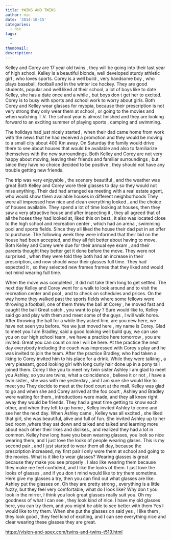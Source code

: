```yaml
---
title: tWINS AND TWINS
author: nic
date: '2014-10-15'
categories:
  - nic
tags:
  - 
  - 
thumbnail: 
description: 
---
```


Kelley and Corey are 17 year old twins , they will be going into their last year of high school.
 Kelley is a beautiful blonde, well developed sturdy athletic girl , who loves sports.
Corey is a well build , very handsome boy , who plays baseball, football and in the winter ice hockey.
They are good students, popular and well liked at their school, a lot of boys like to date Kelley, she has a date once and a while , but boys don t get her to excited.
Corey is to busy with sports and school work to worry about girls.
Both Corey and Kelley wear glasses for myopia, because their prescription is not very strong they only wear them at school , or going to the movies and when watching T.V.
The school year is almost finished and they are looking forward to an exciting summer of playing sports , camping and swimming.

The holidays had just nicely started , when their dad came home from work  with the news that he had received a promotion and they would be moving to a small city about 400 Km away.
On Saturday the family would drive there to see about houses that would be available and also to familiarize  themselves with the new surroundings.
Both Kelley and Corey are not very happy about moving, leaving their friends  and familiar surroundings , but since they have no choice decided to be positive , they should not have any trouble getting new friends.

The trip was very enjoyable , the scenery beautiful , and the weather was great
Both Kelley and Corey wore their glasses to day so they would not miss anything.
Their dad had arranged ea meeting with a real estate agent, who would show them available houses in different neighborhoods 
They were all impressed how nice and clean everything looked , and the choice of houses available.
They spend a lot of time looking at houses, then they saw a very attractive house and after inspecting it , they all agreed that of all the hoses they had looked at, liked this on best., it also was located close to the high school  and recreation center , which had an arena , swimming pool and sports fields.
Since they all liked the house their dad put in an offer to purchase.
The following week they were informed that their bid on the house had been accepted, and they all felt better about having to move.
Both Kelley and Corey were due for their annual eye exam , and their parents thought they better get it done before the move.
They were not surprised , when they were told they both had an increase in their prescription, and now should wear their glasses full time.
They had expected it , so they selected new frames frames that they liked and would not mind wearing full time.

When the move was completed , it did not take them long to get settled.
The next day Kelley and Corey went for a walk  to look around and to visit the recreation  center  and pool , and to check on schedules and prices.
On the way home they walked past the sports fields  where some fellows were throwing a football, one of them threw the ball at Corey , he moved fast  and caught the ball
Great catch , you want to play ?
Sure would like to, Kelley said go and play with them and meet some of the guys , I will walk home.
After throwing the ball for a while  they asked him, are you new here, we have not seen you before.
Yes we just moved here , my name is Corey.
Glad to meet you I am Bradley, said a good looking well build guy, we can use you on our high school team , we have a practice here tomorrow , you are invited.
Great you can count on me I will be here.
At the practice the next day everybody including the coach was impressed with Corey s play and he was invited to join the team.
After the practice Bradley, who had taken a liking to Corey invited him to his place for a drink.
While they were talking , a very pleasant, good looking girl with long curly hair done up in a pony tail joined them.
Corey I like you to meet my twin sister Ashley
I am glad to meet you Ashley, so you are twins, what a coincidence , believe it or not , I have a twin sister., she was with me yesterday , and I am sure she would like to meet you
They decide to meet at the food court at the mall.
Kelley was glad to go and when she and Corey arrived at the foo court , Ashley and Bradley were waiting for them., introductions were made, and they all knew right away they would be friends.
They had a great time getting to know each other, and when they left to go home , Kelley invited Ashley to come and see her the next day.
When Ashley came , Kelley was all excited , she liked that girl, she was beautiful, alive and full of fun.
She invited Ashley up to her bed room ,where they sat down and talked and talked and learning more about each other their likes and dislikes., and realized they had a lot in common.
Kelley how long have you been wearing glasses, you look so nice wearing them, and I just love the looks of people wearing glases.
This is my second pair , and I just started to wear them all day, because the prescription increased, my first pair I only wore them at school and going to the movies.
What is it like to wear glasses? 
Wearing glasses is great because they make you see properly , I also like wearing them because they make me feel confident, and I like the looks of them.
I just love the looks of glasses , and if you don t mind would like to try them sometime.
Here give my glasses a try, then you can find out what glasses are like.
Ashley put the glasses on. Oh they are pretty strong , everything is a little fuzzy, but they feel very comfortable, what do I look like?
Why don t you look in the mirror, I think you look great glasses really suit you.
Oh my goodness of what I can see , they look kind of nice.
I have my old glasses here, you can try them, and you might be able to see better with them
Yes I would like to try them. When she put the glasses on said yes , I like them , they look good , they feel kind of exciting, and I can see everything nice and clear wearing these  glasses they are great.

https://vision-and-spex.com/twins-and-twins-t519.html
